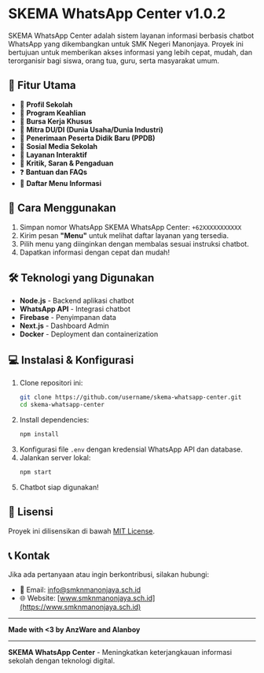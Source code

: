 # SKEMA WhatsApp Center v1.0.2

SKEMA WhatsApp Center adalah sistem layanan informasi berbasis chatbot WhatsApp yang dikembangkan untuk SMK Negeri Manonjaya. Proyek ini bertujuan untuk memberikan akses informasi yang lebih cepat, mudah, dan terorganisir bagi siswa, orang tua, guru, serta masyarakat umum.

## 📌 Fitur Utama
- 📖 **Profil Sekolah**  
- 🏫 **Program Keahlian**  
- 💼 **Bursa Kerja Khusus**  
- 🤝 **Mitra DU/DI (Dunia Usaha/Dunia Industri)**  
- 📝 **Penerimaan Peserta Didik Baru (PPDB)**  
- 📢 **Sosial Media Sekolah**  
- 🤖 **Layanan Interaktif**  
- 📩 **Kritik, Saran & Pengaduan**  
- ❓ **Bantuan dan FAQs**  
- 📜 **Daftar Menu Informasi**  

## 🚀 Cara Menggunakan
1. Simpan nomor WhatsApp SKEMA WhatsApp Center: `+62XXXXXXXXXXX`
2. Kirim pesan **"Menu"** untuk melihat daftar layanan yang tersedia.
3. Pilih menu yang diinginkan dengan membalas sesuai instruksi chatbot.
4. Dapatkan informasi dengan cepat dan mudah!

## 🛠 Teknologi yang Digunakan
- **Node.js** - Backend aplikasi chatbot
- **WhatsApp API** - Integrasi chatbot
- **Firebase** - Penyimpanan data
- **Next.js** - Dashboard Admin
- **Docker** - Deployment dan containerization

## 💻 Instalasi & Konfigurasi
1. Clone repositori ini:
   ```sh
   git clone https://github.com/username/skema-whatsapp-center.git
   cd skema-whatsapp-center
   ```
2. Install dependencies:
   ```sh
   npm install
   ```
3. Konfigurasi file `.env` dengan kredensial WhatsApp API dan database.
4. Jalankan server lokal:
   ```sh
   npm start
   ```
5. Chatbot siap digunakan!

## 📄 Lisensi
Proyek ini dilisensikan di bawah [MIT License](LICENSE).

## 📞 Kontak
Jika ada pertanyaan atau ingin berkontribusi, silakan hubungi:
- 📧 Email: info@smknmanonjaya.sch.id
- 🌐 Website: [www.smknmanonjaya.sch.id](https://www.smknmanonjaya.sch.id)
-----

**Made with <3 by AnzWare and Alanboy**

---

**SKEMA WhatsApp Center** - Meningkatkan keterjangkauan informasi sekolah dengan teknologi digital.
